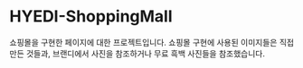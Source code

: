 # HYEDI-ShoppingMall

쇼핑몰을 구현한 페이지에 대한 프로젝트입니다. 쇼핑몰 구현에 사용된 이미지들은 직접 만든 것들과, 브랜디에서 사진을 참조하거나 무료 흑백 사진들을 참조했습니다. 
